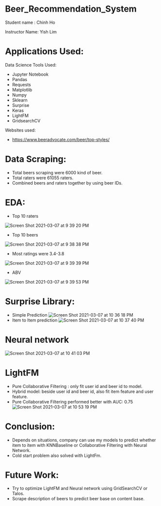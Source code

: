 # Beer_Recommendation_System
Student name : Chinh Ho

Instructor Name: Yish Lim

# Applications Used:

Data Science Tools Used:
- Jupyter Notebook
- Pandas
- Requests
- Matplotlib
- Numpy
- Sklearn
- Surprise
- Keras
- LightFM
- GridsearchCV

Websites used:

- https://www.beeradvocate.com/beer/top-styles/

# Data Scraping:

- Total beers scraping were 6000 kind of beer.
- Total raters were 61055 raters.
- Combined beers and raters together by using beer IDs.

# EDA:
- Top 10 raters

![Screen Shot 2021-03-07 at 9 39 20 PM](https://user-images.githubusercontent.com/72099238/110278218-733dfc80-7f9c-11eb-928d-05485f3d3906.png)


- Top 10 beers

![Screen Shot 2021-03-07 at 9 38 38 PM](https://user-images.githubusercontent.com/72099238/110278228-79cc7400-7f9c-11eb-978d-0ee08ffb7bf0.png)


- Most ratings were 3.4-3.8

![Screen Shot 2021-03-07 at 9 39 39 PM](https://user-images.githubusercontent.com/72099238/110278320-a7b1b880-7f9c-11eb-9b20-1b8cff4bbb6f.png)


- ABV

![Screen Shot 2021-03-07 at 9 39 53 PM](https://user-images.githubusercontent.com/72099238/110278327-a97b7c00-7f9c-11eb-899a-22b3c51115f0.png)


# Surprise Library:
- Simple Prediction
![Screen Shot 2021-03-07 at 10 36 18 PM](https://user-images.githubusercontent.com/72099238/110278450-e2b3ec00-7f9c-11eb-9be3-9525ab810073.png)
- Item to Item prediction
![Screen Shot 2021-03-07 at 10 37 40 PM](https://user-images.githubusercontent.com/72099238/110278464-e9426380-7f9c-11eb-8b15-2a2230eeea47.png)

# Neural network

![Screen Shot 2021-03-07 at 10 41 03 PM](https://user-images.githubusercontent.com/72099238/110278538-0d05a980-7f9d-11eb-8725-ec44ea4f525a.png)

# LightFM

- Pure Collaborative Filtering : only fit user id and beer id to model.
- Hybrid model: beside user id and beer id, also fit item feature and user feature. 
- Pure Collaborative Filtering performed better with AUC: 0.75
![Screen Shot 2021-03-07 at 10 53 19 PM](https://user-images.githubusercontent.com/72099238/110278609-29a1e180-7f9d-11eb-82fe-f02b6f505834.png)

# Conclusion:

- Depends on situations, company can use my models to predict whether item to item with KNNBaseline or Collaborative Filtering with Neural Network.
- Cold start problem also solved with LightFm.

# Future Work:

- Try to optimize LightFM and Neural network using GridSearchCV or Talos.
- Scrape description of beers to predict beer base on content base.





